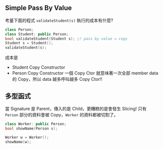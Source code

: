 
## Simple Pass By Value
考量下面的程式 `validateStudent(s)` 執行的成本有什麼?

```cpp
class Person;
class Student: public Person;
bool validateStudent(Student s); // pass by value = copy
Student s = Student();
validateStudent(s); 
```

成本是
- Student Copy Constructor
- Person Copy Constructor
一個 Copy Ctor 就意味著一次全部 member data 的 Copy，所以 data 越多呼叫越多 Copy Ctor!! 

## 多型函式
當 Signature 是 Parent，傳入的是 Child，更糟糕的是會發生 Slicing! 只有 `Person` 部分的資料會被 Copy，`Worker` 的資料都被切割了。

```cpp
class Worker: public Person;
bool showName(Person s);

Worker w = Worker();
showName(w);
```